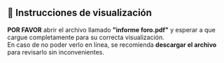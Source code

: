 ## 📄 Instrucciones de visualización

**POR FAVOR** abrir el archivo llamado **"informe foro.pdf"** y esperar a que cargue completamente para su correcta visualización.  
En caso de no poder verlo en línea, se recomienda **descargar el archivo** para revisarlo sin inconvenientes.
